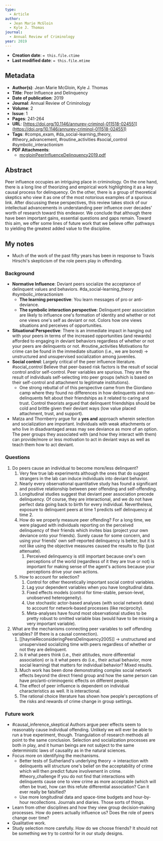 ```yaml
---
type:
  - Article
author:
  - Jean Marie McGloin
  - Kyle J. Thomas
journal:
  - Annual Review of Criminology
year: 2019
---
```


* **Creation date**: `= this.file.ctime`
* **Last modified date**: `= this.file.mtime`

## Metadata

* **Author(s)**: Jean Marie McGloin, Kyle J. Thomas
* **Title**: Peer Influence and Delinquency
* **Date of publication**: 2019
* **Journal**: Annual Review of Criminology
* **Volume**: 2
* **Issue**: 1
* **Pages**: 241-264
* **URL**: [https://doi.org/10.1146/annurev-criminol-011518-024551](https://doi.org/10.1146/annurev-criminol-011518-024551)
* **Tags**: #comps_exam, #da_social-learning_theory, #theory_advancement, #routine_activities #social_control #symbolic_interactionism 
* **PDF Attachments**:
  * [mcgloinPeerInfluenceDelinquency2019.pdf](zotero://open-pdf/library/items/DD2LVGCJ)

## Abstract

Peer influence occupies an intriguing place in criminology. On the one hand, there is a long line of theorizing and empirical work highlighting it as a key causal process for delinquency. On the other, there is a group of theoretical skeptics who view it as one of the most notorious examples of a spurious link. After discussing these perspectives, this review takes stock of our intellectual advancements in understanding peer influence over decades' worth of research toward this endeavor. We conclude that although there have been important gains, essential questions and gaps remain. Toward this aim, we offer some lines of future work that we believe offer pathways to yielding the greatest added value to the discipline.

## My notes

* Much of the work of the past fifty years has been in response to Travis Hirschi's skepticism of the role peers play in offending.

### Background

* **Normative Influence**: Deviant peers socialize the acceptance of delinquent values and behaviors. #da_social-learning_theory #symbolic_interactionism 
	* **The learning perspective**: You learn messages of pro or anti-deviance.
	* **The symbolic interaction perspective**: Delinquent peer association are likely to influence one's formation of identity and whether or not one views one's self as deviant or not. Colors how one views situations and perceives of opportunities.
* **Situational Perspective**: There is an immediate impact in hanging out with your peers in terms of the increased opportunities (and rewards) afforded to engaging in deviant behaviors regardless of whether or not your peers are delinquents or not. #routine_activities Motivations for crime can be found in the immediate situation (i.e., we are bored) -> unstructured and unsupervised socialization among juveniles.
* **Social control**: Largely critical of the peer influence literature. #social_control Believe that peer-based risk factors is the result of social control and/or self-control. Peer variables are spurious. They are the result of individuals self-selecting into peer groups (which is based on their self-control and attachment to legitimate institutions).
	* One strong rebuttal of of this perspective came from the Giordano camp where they found no differences in how delinquents and non-delinquents felt about their friendships as it related to caring and trust. Control theorists argued that delinquent friendships should be cold and brittle given their deviant ways (low value placed attachment, trust, and support).
* Matza and Thornberry argue for a **yes and** approach wherein selection and socialization are important. Individuals with weak attachments or who live in disadvantaged areas may see deviance as more of an option. The peer groups they associated with (and how they interact with them) can provide/more or less motivation to act in deviant ways as well as teach them how to act deviant.

### Questions

1. Do peers cause an individual to become more/less delinquent?
	1. Very few true lab experiments although the ones that do suggest strangers in the lab can induce individuals into deviant behavior.
	2. Nearly every observational quantitative study has found a significant and positive relationship between peer offending and self-offending.
	3. Longitudinal studies suggest that deviant peer association precede delinquency. Of course, they are interactional, and we do not have perfect data going back to birth for every individual. Nevertheless, exposure to delinquent peers at time 1 predicts self delinquency at time 2.
	4. How do we properly measure peer offending? For a long time, we were plagued with individuals reporting on the perceived delinquency of their friends which invites bias (project your own deviance onto your friends). Surely cause for some concern, and using your friends' own self-reported delinquency is better, but it is not like using the objective measures caused the results to flip (just attenuate).
		1. Perceived delinquency is still important because one's own perceptions of the world (regardless of it they are true or not) is important for making sense of the agent's actions because your perceptions drive your own actions.
	5. How to account for selection?
		1. Control for other theoretically important social control variables.
		2. Lag your dependent variables when you have longitudinal data.
		3. Fixed effects models (control for time-stable, person-level, unobserved heterogeneity).
		4. Use stochastic actor-based analyses (with social network data) to account for network-based processes (like reciprocity).
		5. Meta-analyses have found most observational studies to be pretty robust to omitted variable bias (would have to be missing a very important variable).
2. What are the mechanisms connecting peer variables to self offending variables? (If there is a causal connection).
	1. [[haynieReconsideringPeersDelinquency2005]] -> unstructured and unsupervised socializing time with peers regardless of whether or not they are delinquent.
	2. Is it what peers think (i.e., their attitudes, more differential association) or is it what peers do (i.e., their actual behavior, more social learning) that matters for individual behavior? Mixed results.
	3. Much work has been done demonstrating complex social network effects beyond the direct friend group and how the same person can have pro/anti-criminogenic effects on different people.
	4. The effect of peer influence is dependent on individual characteristics as well. It is interactional.
	5. The rational choice literature has shown how people's perceptions of the risks and rewards of crime change in group settings.

### Future work

* #causal_inference_skeptical Authors argue peer effects seem to reasonably cause individual offending. Unlikely we will ever be able to run a true experiment, though. Triangulation of research methods all point to the same conclusion. Selection and socialization processes are both in play, and it human beings are not subject to the same deterministic laws of causality as in the natural sciences.
* Focus more on identifying the mechanisms.
	* Better tests of Sutherland's underlying theory -> interaction with delinquents will structure one's belief on the acceptability of crime which will then predict future involvement in crime. #theory_challenge If you do not find that interactions with delinquents cause one to view crime as more acceptable (which will often be true), how can this refute differential association? Can it ever really be falsified?
	* Use more longitudinal data and space-time budgets and hour-by-hour recollections. Journals and diaries. Those sorts of things.
* Learn from other disciplines and how they view group decision-making processes. How do peers actually influence us? Does the role of peers change over time?
* Qualitative work.
* Study selection more carefully. How do we choose friends? It should not be something we try to control for in our study designs.